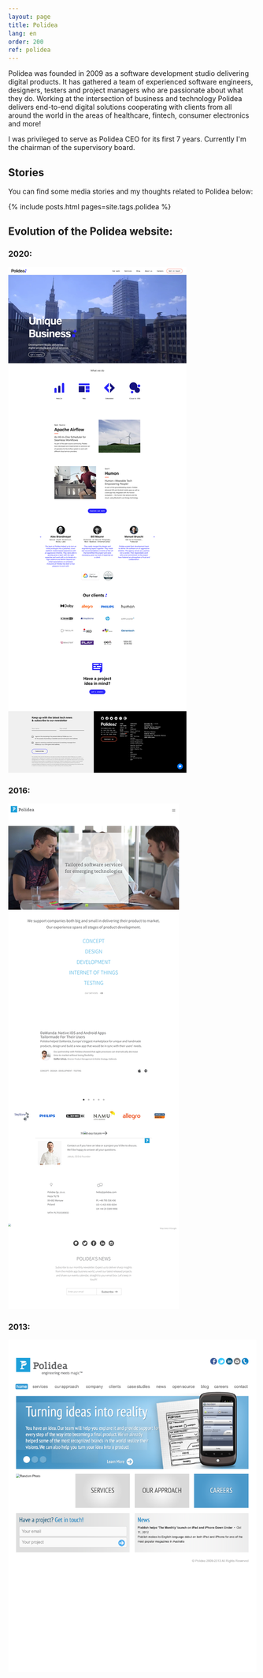 ```yaml
---
layout: page
title: Polidea
lang: en
order: 200
ref: polidea
---
```

Polidea was founded in 2009 as a software development studio delivering digital products. It has gathered a team of experienced software engineers, designers, testers and project managers who are passionate about what they do. Working at the intersection of business and technology Polidea delivers end-to-end digital solutions cooperating with clients from all around the world in the areas of healthcare, fintech, consumer electronics and more!

I was privileged to serve as Polidea CEO for its first 7 years. Currently I'm the chairman of the supervisory board.

## Stories

You can find some media stories and my thoughts related to Polidea below:

{% include posts.html pages=site.tags.polidea %}

## Evolution of the Polidea website:

### 2020:
[![](/assets/images/polidea_2021.png)](/assets/images/polidea_2021.png)

### 2016:
[![](/assets/images/polidea_20160611132724.png)](/assets/images/polidea_20160611132724.png)

### 2013:
[![](/assets/images/polidea_2013121723322.png)](/assets/images/polidea_2013121723322.png)
